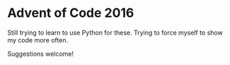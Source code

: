 # Advent of Code 2016

Still trying to learn to use Python for these.
Trying to force myself to show my code more often.

Suggestions welcome!
